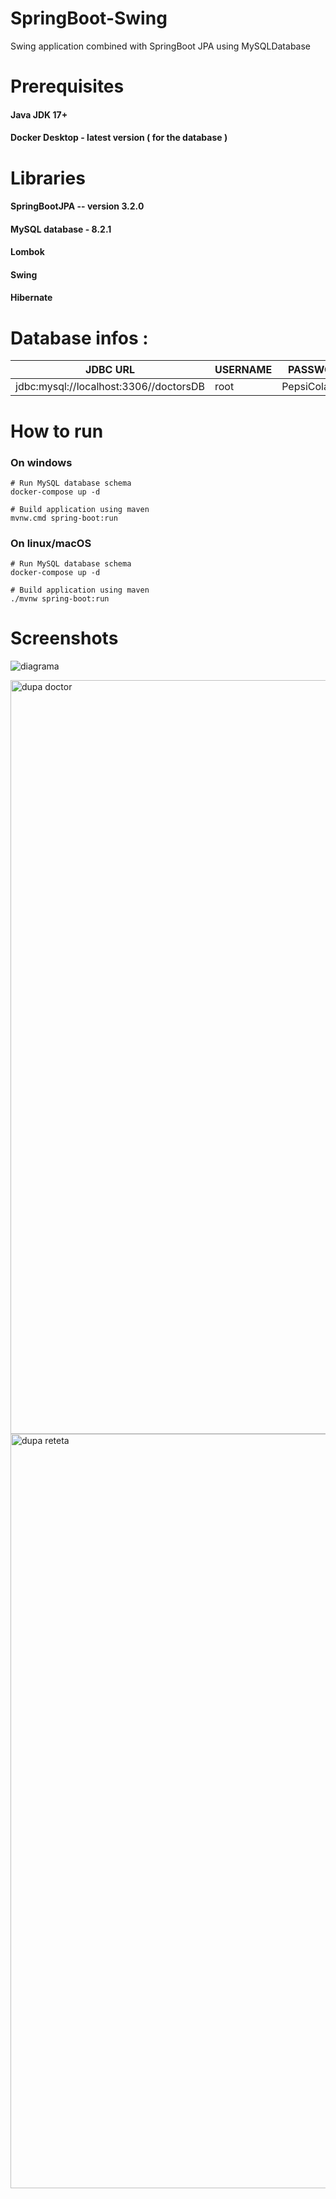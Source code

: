 # SpringBoot-Swing
Swing application combined with SpringBoot JPA using MySQLDatabase

# Prerequisites 
#### Java JDK 17+
#### Docker Desktop - latest version ( for the database ) 

# Libraries
#### SpringBootJPA -- version 3.2.0
#### MySQL database - 8.2.1
#### Lombok
#### Swing
#### Hibernate

# Database infos :
| JDBC URL | USERNAME | PASSWORD |
| ------------- | ------------- | ------------ |
| jdbc:mysql://localhost:3306//doctorsDB  | root  |  PepsiCola30@ |

# How to run 

### On windows 
```
# Run MySQL database schema 
docker-compose up -d

# Build application using maven
mvnw.cmd spring-boot:run
```
### On linux/macOS
```
# Run MySQL database schema 
docker-compose up -d

# Build application using maven
./mvnw spring-boot:run
```
# Screenshots

![diagrama ](https://github.com/MisuStefanLeonard/SpringBoot-Swing/assets/101972228/07866846-f391-45fd-bcbb-f5fb7827ae4f)

<img width="1206" alt="dupa doctor" src="https://github.com/MisuStefanLeonard/SpringBoot-Swing/assets/101972228/c2cbed6c-420c-408d-89dd-4ab6e9a739ad">
<img width="1207" alt="dupa reteta" src="https://github.com/MisuStefanLeonard/SpringBoot-Swing/assets/101972228/2b4b26d6-ce04-4c2a-aab5-711f52816f34">
